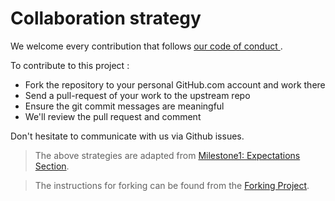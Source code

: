 # Collaboration strategy

We welcome every contribution that follows <a href=https://github.com/UBC-MDS/mini_tidy_python/blob/master/CONDUCT.md> our code of conduct </a>.

To contribute to this project :

- Fork the repository to your personal GitHub.com account and work there
- Send a pull-request of your work to the upstream repo
- Ensure the git commit messages are meaningful
- We'll review the pull request and comment

Don't hesitate to communicate with us via Github issues.

> The above strategies are adapted from [Milestone1: Expectations Section](https://github.ubc.ca/MDS-2018-19/DSCI_524_collab-sw-dev_students/blob/master/release/milestone1/milestone1.md).

> The instructions for forking can be found from the [Forking Project](https://guides.github.com/activities/forking/).
